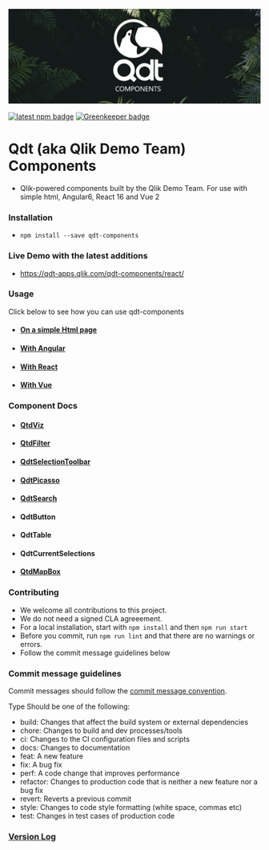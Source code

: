 ![Banner](assets/graphic.png "Banner") 

[![latest npm badge](https://img.shields.io/npm/v/qdt-components/latest.svg)](https://www.npmjs.com/package/qdt-components) [![Greenkeeper badge](https://badges.greenkeeper.io/qlik-demo-team/qdt-components.svg)](https://greenkeeper.io/)

# Qdt (aka Qlik Demo Team) Components

- Qlik-powered components built by the Qlik Demo Team. For use with simple html, Angular6, React 16 and Vue 2


### Installation
- `npm install --save qdt-components`


### Live Demo with the latest additions
- https://qdt-apps.qlik.com/qdt-components/react/


### Usage

Click below to see how you can use qdt-components

* #### [On a simple Html page](docs/usage/Html.md)

* #### [With Angular](docs/usage/Angular.md)

* #### [With React](docs/usage/React.md)

* #### [With Vue](docs/usage/Vue.md)


### Component Docs ###

* #### [QtdViz](docs/components/QdtViz.md)

* #### [QtdFilter](docs/components/QdtFilter.md)

* #### [QdtSelectionToolbar](docs/components/QdtSelectionToolbar.md)

* #### [QdtPicasso](docs/components/QdtPicasso.md)

* #### [QdtSearch](docs/components/QdtSearch.md)

* #### QdtButton

* #### QdtTable

* #### QdtCurrentSelections

- #### [QtdMapBox](https://github.com/qlik-demo-team/qdt-components/blob/master/docs/components/QdtMapBox.md)


### Contributing

- We welcome all contributions to this project.
- We do not need a signed CLA agreeement.
- For a local installation, start with `npm install` and then `npm run start`
- Before you commit, run `npm run lint` and that there are no warnings or errors.
- Follow the commit message guidelines below


### Commit message guidelines

Commit messages should follow the [commit message convention](https://www.conventionalcommits.org/en/v1.0.0).

Type
Should be one of the following:

- build: Changes that affect the build system or external dependencies
- chore: Changes to build and dev processes/tools
- ci: Changes to the CI configuration files and scripts
- docs: Changes to documentation
- feat: A new feature
- fix: A bug fix
- perf: A code change that improves performance
- refactor: Changes to production code that is neither a new feature nor a bug fix
- revert: Reverts a previous commit
- style: Changes to code style formatting (white space, commas etc)
- test: Changes in test cases of production code


### [Version Log](https://github.com/qlik-demo-team/qdt-components/blob/master/docs/components/QdtMapBox.md)